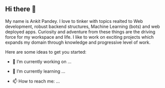 ## Hi there 👋

My name is Ankit Pandey. I love to tinker with topics realted to Web development, robust backend structures, Machine Learning (bots) and web deployed apps. Curiosity and adventure from these things are the driving force for my workspace and life. I like to work on exciting projects which expands my domain through knowledge and progressive level of work.     

Here are some ideas to get you started:

- 🔭 I’m currently working on ...
- 🌱 I’m currently learning ...



- 📫 How to reach me: ...

